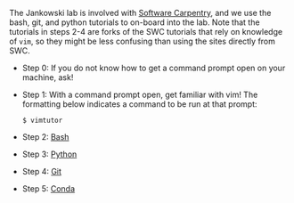 The Jankowski lab is involved with [Software Carpentry](https://software-carpentry.org/lessons/), and we use the bash, git, and python tutorials to on-board into the lab. Note that the tutorials in steps 2-4 are forks of the SWC tutorials that rely on knowledge of `vim`, so they might be less confusing than using the sites directly from SWC.  

* Step 0: If you do not know how to get a command prompt open on your machine, ask!

* Step 1: With a command prompt open, get familiar with vim! The formatting below indicates a command to be run at that prompt:

    ```
    $ vimtutor
    ```


* Step 2: [Bash](https://mse150s17.bitbucket.io/shell/)
* Step 3: [Python](https://mse150s17.bitbucket.io/python/)
* Step 4: [Git](https://mse150s17.bitbucket.io/git/)
* Step 5: [Conda](https://carpentries-incubator.github.io/introduction-to-conda-for-data-scientists/)
